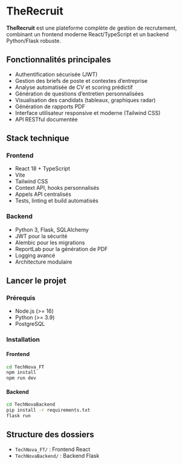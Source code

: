 # TheRecruit

**TheRecruit** est une plateforme complète de gestion de recrutement, combinant un frontend moderne React/TypeScript et un backend Python/Flask robuste.

## Fonctionnalités principales

- Authentification sécurisée (JWT)
- Gestion des briefs de poste et contextes d’entreprise
- Analyse automatisée de CV et scoring prédictif
- Génération de questions d’entretien personnalisées
- Visualisation des candidats (tableaux, graphiques radar)
- Génération de rapports PDF
- Interface utilisateur responsive et moderne (Tailwind CSS)
- API RESTful documentée

## Stack technique

### Frontend
- React 18 + TypeScript
- Vite
- Tailwind CSS
- Context API, hooks personnalisés
- Appels API centralisés
- Tests, linting et build automatisés

### Backend
- Python 3, Flask, SQLAlchemy
- JWT pour la sécurité
- Alembic pour les migrations
- ReportLab pour la génération de PDF
- Logging avancé
- Architecture modulaire

## Lancer le projet

### Prérequis
- Node.js (>= 16)
- Python (>= 3.9)
- PostgreSQL

### Installation

#### Frontend
```sh
cd TechNova_FT
npm install
npm run dev
```

#### Backend
```sh
cd TechNovaBackend
pip install -r requirements.txt
flask run
```

## Structure des dossiers

- `TechNova_FT/` : Frontend React
- `TechNovaBackend/` : Backend Flask
